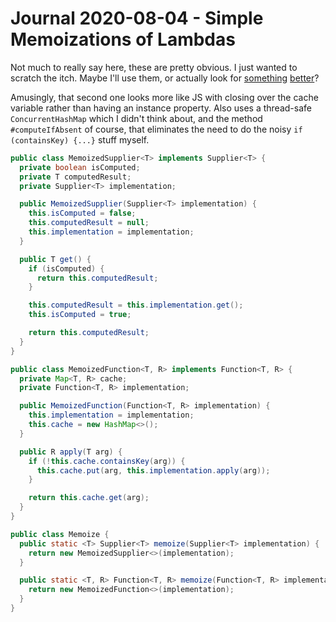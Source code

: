 Journal 2020-08-04 - Simple Memoizations of Lambdas
========

Not much to really say here, these are pretty obvious.  I just wanted to scratch the itch.  Maybe I'll use them, or actually look for [something](https://stackoverflow.com/questions/27549864/java-memoization-method) [better](http://bendra.github.io/java/lambda/functional/memoization/guava/2014/12/08/functional-programing-memoziation-java-8.html)?

Amusingly, that second one looks more like JS with closing over the cache variable rather than having an instance property.  Also uses a thread-safe `ConcurrentHashMap` which I didn't think about, and the method `#computeIfAbsent` of course, that eliminates the need to do the noisy `if (containsKey) {...}` stuff myself.

```java
public class MemoizedSupplier<T> implements Supplier<T> {
  private boolean isComputed;
  private T computedResult;
  private Supplier<T> implementation;

  public MemoizedSupplier(Supplier<T> implementation) {
    this.isComputed = false;
    this.computedResult = null;
    this.implementation = implementation;
  }

  public T get() {
    if (isComputed) {
      return this.computedResult;
    }

    this.computedResult = this.implementation.get();
    this.isComputed = true;

    return this.computedResult;
  }
}
```

```java
public class MemoizedFunction<T, R> implements Function<T, R> {
  private Map<T, R> cache;
  private Function<T, R> implementation;

  public MemoizedFunction(Function<T, R> implementation) {
    this.implementation = implementation;
    this.cache = new HashMap<>();
  }

  public R apply(T arg) {
    if (!this.cache.containsKey(arg)) {
      this.cache.put(arg, this.implementation.apply(arg));
    }

    return this.cache.get(arg);
  }
}
```

```java
public class Memoize {
  public static <T> Supplier<T> memoize(Supplier<T> implementation) {
    return new MemoizedSupplier<>(implementation);
  }

  public static <T, R> Function<T, R> memoize(Function<T, R> implementation) {
    return new MemoizedFunction<>(implementation);
  }
}
```
